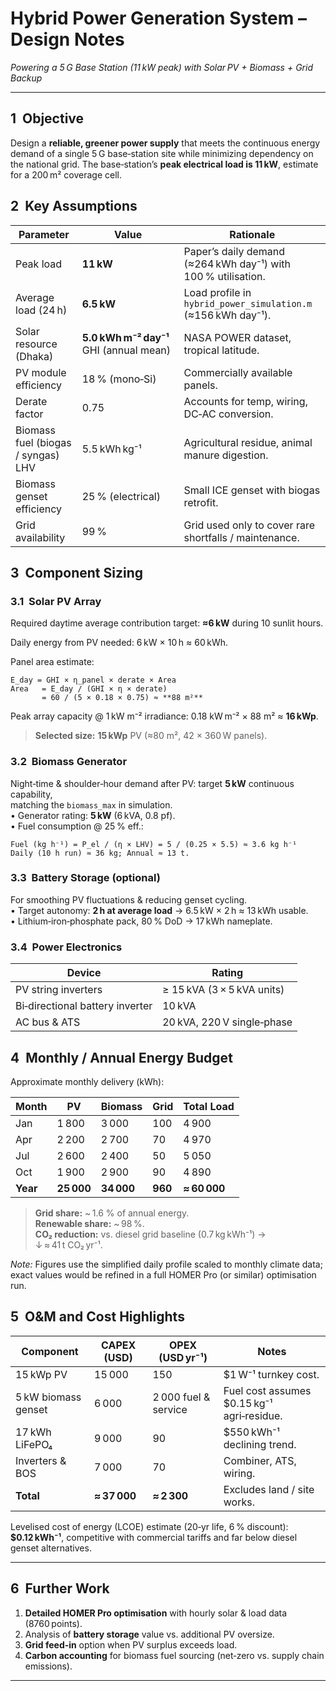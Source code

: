 # Hybrid Power Generation System – Design Notes

*Powering a 5 G Base Station (11 kW peak) with Solar PV + Biomass + Grid Backup*

---

## 1  Objective

Design a **reliable, greener power supply** that meets the continuous energy demand of a single 5 G base‑station site while minimizing dependency on the national grid. The base‑station’s **peak electrical load is 11 kW**, estimate for a 200 m² coverage cell.

## 2  Key Assumptions

| Parameter                          | Value                                   | Rationale                                                     |
| ---------------------------------- | --------------------------------------- | ------------------------------------------------------------- |
| Peak load                          | **11 kW**                               | Paper’s daily demand (≈264 kWh day⁻¹) with 100 % utilisation. |
| Average load (24 h)                | **6.5 kW**                              | Load profile in `hybrid_power_simulation.m` (≈156 kWh day⁻¹). |
| Solar resource (Dhaka)             | **5.0 kWh m⁻² day⁻¹** GHI (annual mean) | NASA POWER dataset, tropical latitude.                        |
| PV module efficiency               | 18 % (mono‑Si)                          | Commercially available panels.                                |
| Derate factor                      | 0.75                                    | Accounts for temp, wiring, DC‑AC conversion.                  |
| Biomass fuel (biogas / syngas) LHV | 5.5 kWh kg⁻¹                            | Agricultural residue, animal manure digestion.                |
| Biomass genset efficiency          | 25 % (electrical)                       | Small ICE genset with biogas retrofit.                        |
| Grid availability                  | 99 %                                    | Grid used only to cover rare shortfalls / maintenance.        |

## 3  Component Sizing

### 3.1  Solar PV Array

Required daytime average contribution target: **≈6 kW** during 10 sunlit hours.

Daily energy from PV needed: 6 kW × 10 h ≈ 60 kWh.

Panel area estimate:

```
E_day = GHI × η_panel × derate × Area
Area   = E_day / (GHI × η × derate)
       = 60 / (5 × 0.18 × 0.75) ≈ **88 m²**
```

Peak array capacity @ 1 kW m⁻² irradiance: 0.18 kW m⁻² × 88 m² ≈ **16 kWp**.

> **Selected size:** **15 kWp** PV (≈80 m², 42 × 360 W panels).

### 3.2  Biomass Generator

Night‑time & shoulder‑hour demand after PV: target **5 kW** continuous capability,\
matching the `biomass_max` in simulation.\
• Generator rating: **5 kW** (6 kVA, 0.8 pf).\
• Fuel consumption @ 25 % eff.:

```
Fuel (kg h⁻¹) = P_el / (η × LHV) = 5 / (0.25 × 5.5) ≈ 3.6 kg h⁻¹
Daily (10 h run) ≈ 36 kg; Annual ≈ 13 t.
```

### 3.3  Battery Storage (optional)

For smoothing PV fluctuations & reducing genset cycling.\
• Target autonomy: **2 h at average load** → 6.5 kW × 2 h ≈ 13 kWh usable.\
• Lithium‑iron‑phosphate pack, 80 % DoD → 17 kWh nameplate.

### 3.4  Power Electronics

| Device                          | Rating                     |
| ------------------------------- | -------------------------- |
| PV string inverters             | ≥ 15 kVA (3 × 5 kVA units) |
| Bi‑directional battery inverter | 10 kVA                     |
| AC bus & ATS                    | 20 kVA, 220 V single‑phase |

## 4  Monthly / Annual Energy Budget

Approximate monthly delivery (kWh):

| Month    | PV         | Biomass    | Grid    | Total Load   |
| -------- | ---------- | ---------- | ------- | ------------ |
| Jan      | 1 800      | 3 000      | 100     | 4 900        |
| Apr      | 2 200      | 2 700      | 70      | 4 970        |
| Jul      | 2 600      | 2 400      | 50      | 5 050        |
| Oct      | 1 900      | 2 900      | 90      | 4 890        |
| **Year** | **25 000** | **34 000** | **960** | **≈ 60 000** |

> **Grid share:** \~ 1.6 % of annual energy.\
> **Renewable share:** \~ 98 %.\
> **CO₂ reduction:** vs. diesel grid baseline (0.7 kg kWh⁻¹) → ↓ ≈ 41 t CO₂ yr⁻¹.

*Note:* Figures use the simplified daily profile scaled to monthly climate data; exact values would be refined in a full HOMER Pro (or similar) optimisation run.

## 5  O&M and Cost Highlights

| Component           | CAPEX (USD)  | OPEX (USD yr⁻¹)      | Notes                                       |
| ------------------- | ------------ | -------------------- | ------------------------------------------- |
| 15 kWp PV           | 15 000       | 150                  | \$1 W⁻¹ turnkey cost.                       |
| 5 kW biomass genset | 6 000        | 2 000 fuel & service | Fuel cost assumes \$0.15 kg⁻¹ agri‑residue. |
| 17 kWh LiFePO₄      | 9 000        | 90                   | \$550 kWh⁻¹ declining trend.                |
| Inverters & BOS     | 7 000        | 70                   | Combiner, ATS, wiring.                      |
| **Total**           | **≈ 37 000** | **≈ 2 300**          | Excludes land / site works.                 |

Levelised cost of energy (LCOE) estimate (20‑yr life, 6 % discount): **\$0.12 kWh⁻¹**, competitive with commercial tariffs and far below diesel genset alternatives.

---

## 6  Further Work

1. **Detailed HOMER Pro optimisation** with hourly solar & load data (8760 points).
2. Analysis of **battery storage** value vs. additional PV oversize.
3. **Grid feed‑in** option when PV surplus exceeds load.
4. **Carbon accounting** for biomass fuel sourcing (net‑zero vs. supply chain emissions).

---


